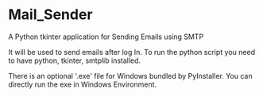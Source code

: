 # Mail_Sender
A Python tkinter application for Sending Emails using SMTP

It will be used to send emails after log In.
To run the python script you need to have python, tkinter, smtplib installed.

There is an optional '.exe' file for Windows bundled by PyInstaller.
You can directly run the exe in Windows Environment.
